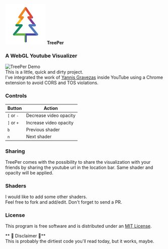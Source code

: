 
![TreePer Logo](/icons/icon128.png) **TreePer**

### A WebGL Youtube Visualizer  
![TreePer Demo](https://media.giphy.com/media/PyMlMbza22tqM/giphy.gif)  
This is a little, quick and dirty project.  
I've integrated the work of [Yannis Gravezas]("http://github.com/wizgrav/clubber") inside YouTube using a Chrome extension to avoid CORS and TOS violations.

### Controls

| Button | Action |
| --- | --- |
| `[` or `-` | Decrease video opacity |
| `]` or `+` | Increase video opacity |
| `b` | Previous shader |
| `n` | Next shader |


### Sharing

TreePer comes with the possibility to share the visualization with your friends by sharing the youtube url in the location bar. Same shader and opacity will be applied.

### Shaders  
I would like to add some other shaders.  
Feel free to fork and add/edit. Don't forget to send a PR.

### License

This program is free software and is distributed under an [MIT License](https://github.com/wizgrav/clubber/blob/master/LICENSE).

** :beer: Disclaimer :beer:**  
This is probably the dirtiest code you'll read today, but it works, maybe.  
